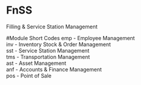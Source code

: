# FnSS
Filling &amp; Service Station Management

#Module Short Codes
emp - Employee Management  
inv - Inventory Stock & Order Management  
sst - Service Station Management  
tms - Transportation Management  
ast - Asset Management  
anf - Accounts & Finance Management  
pos -  Point of Sale   
